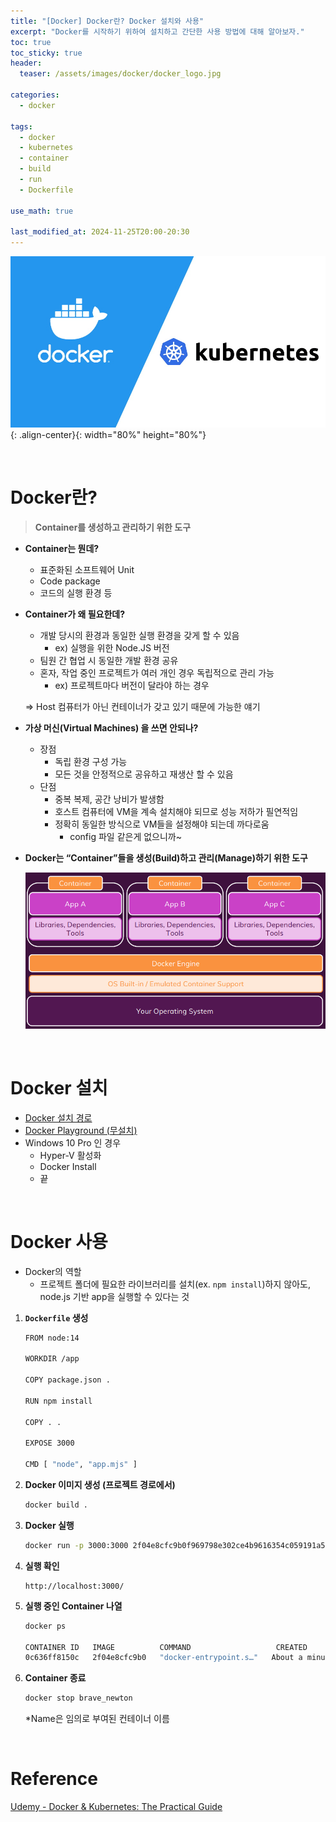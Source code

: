 ```yaml
---
title: "[Docker] Docker란? Docker 설치와 사용"
excerpt: "Docker를 시작하기 위하여 설치하고 간단한 사용 방법에 대해 알아보자."
toc: true
toc_sticky: true
header:
  teaser: /assets/images/docker/docker_logo.jpg

categories:
  - docker

tags:
  - docker
  - kubernetes
  - container
  - build
  - run
  - Dockerfile

use_math: true

last_modified_at: 2024-11-25T20:00-20:30
---
```


![jpg](/assets/images/docker/docker_logo.jpg){: .align-center}{: width="80%" height="80%"}  

<br/>  

# Docker란?

> **Container를 생성하고 관리하기 위한 도구**

- **Container는 뭔데?**
    - 표준화된 소프트웨어 Unit
    - Code package
    - 코드의 실행 환경 등
- **Container가 왜 필요한데?**
    - 개발 당시의 환경과 동일한 실행 환경을 갖게 할 수 있음
        - ex) 실행을 위한 Node.JS 버전
    - 팀원 간 협업 시 동일한 개발 환경 공유
    - 혼자, 작업 중인 프로젝트가 여러 개인 경우 독립적으로 관리 가능
        - ex) 프로젝트마다 버전이 달라야 하는 경우
    
    ⇒ Host 컴퓨터가 아닌 컨테이너가 갖고 있기 때문에 가능한 얘기
    
- **가상 머신(Virtual Machines) 을 쓰면 안되나?**
    - 장점
        - 독립 환경 구성 가능
        - 모든 것을 안정적으로 공유하고 재생산 할 수 있음
    - 단점
        - 중복 복제, 공간 낭비가 발생함
        - 호스트 컴퓨터에 VM을 계속 설치해야 되므로 성능 저하가 필연적임
        - 정확히 동일한 방식으로 VM들을 설정해야 되는데 까다로움
            - config 파일 같은게 없으니까~
- **Docker는 “Container”들을 생성(Build)하고 관리(Manage)하기 위한 도구**
    
    ![1.png](/assets/images/docker/docker_install/1.png)
    
<br/>  

# Docker 설치

- [Docker 설치 경로](https://docs.docker.com/engine/install/)  
- [Docker Playground (무설치)](https://labs.play-with-docker.com/)   
- Windows 10 Pro 인 경우
    - Hyper-V 활성화
    - Docker Install
    - 끝

<br/>  

# Docker 사용

- Docker의 역할  
    - 프로젝트 폴더에 필요한 라이브러리를 설치(ex. `npm install`)하지 않아도, node.js 기반 app을 실행할 수 있다는 것
 
1. **`Dockerfile` 생성**
    
    ```bash
    FROM node:14
    
    WORKDIR /app
    
    COPY package.json .
    
    RUN npm install
    
    COPY . .
    
    EXPOSE 3000
    
    CMD [ "node", "app.mjs" ]
    ```
    
2. **Docker 이미지 생성 (프로젝트 경로에서)**
    
    ```bash
    docker build .
    ```
    
3. **Docker 실행**
    
    ```bash
    docker run -p 3000:3000 2f04e8cfc9b0f969798e302ce4b9616354c059191a5fbd2d0f68cf4c410ec79c
    ```
    
4. **실행 확인**
    
    ```docker
    http://localhost:3000/
    ```
    
5. **실행 중인 Container 나열**
    
    ```bash
    docker ps
    
    CONTAINER ID   IMAGE          COMMAND                   CREATED              STATUS              PORTS                    NAMES      
    0c636ff8150c   2f04e8cfc9b0   "docker-entrypoint.s…"   About a minute ago   Up About a minute   0.0.0.0:3000->3000/tcp   brave_newton
    ```
    
6. **Container 종료**
    
    ```bash
    docker stop brave_newton
    ```
    
    *Name은 임의로 부여된 컨테이너 이름  


<br/>  

# Reference

[Udemy - Docker & Kubernetes: The Practical Guide](https://www.udemy.com/course/docker-kubernetes-the-practical-guide/)  